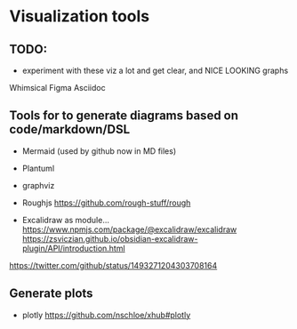 # Visualization tools

## TODO: 
- experiment with these viz a lot and get clear, and NICE LOOKING graphs

Whimsical
Figma
Asciidoc


## Tools for to generate diagrams based on code/markdown/DSL
- Mermaid (used by github now in MD files)
- Plantuml
- graphviz
- Roughjs https://github.com/rough-stuff/rough

- Excalidraw as module...
https://www.npmjs.com/package/@excalidraw/excalidraw
https://zsviczian.github.io/obsidian-excalidraw-plugin/API/introduction.html


https://twitter.com/github/status/1493271204303708164


## Generate plots 
- plotly
https://github.com/nschloe/xhub#plotly
